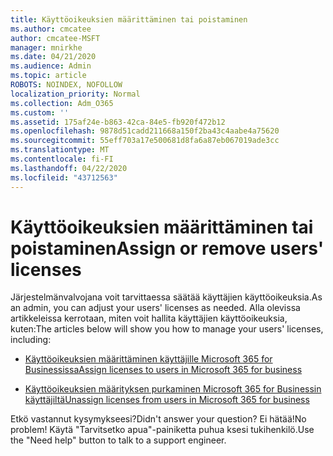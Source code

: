 ```yaml
---
title: Käyttöoikeuksien määrittäminen tai poistaminen
ms.author: cmcatee
author: cmcatee-MSFT
manager: mnirkhe
ms.date: 04/21/2020
ms.audience: Admin
ms.topic: article
ROBOTS: NOINDEX, NOFOLLOW
localization_priority: Normal
ms.collection: Adm_O365
ms.custom: ''
ms.assetid: 175af24e-b863-42ca-84e5-fb920f472b12
ms.openlocfilehash: 9878d51cadd211668a150f2ba43c4aabe4a75620
ms.sourcegitcommit: 55eff703a17e500681d8fa6a87eb067019ade3cc
ms.translationtype: MT
ms.contentlocale: fi-FI
ms.lasthandoff: 04/22/2020
ms.locfileid: "43712563"
---
```

# <a name="assign-or-remove-users-licenses"></a><span data-ttu-id="1365b-102">Käyttöoikeuksien määrittäminen tai poistaminen</span><span class="sxs-lookup"><span data-stu-id="1365b-102">Assign or remove users' licenses</span></span>

<span data-ttu-id="1365b-103">Järjestelmänvalvojana voit tarvittaessa säätää käyttäjien käyttöoikeuksia.</span><span class="sxs-lookup"><span data-stu-id="1365b-103">As an admin, you can adjust your users' licenses as needed.</span></span> <span data-ttu-id="1365b-104">Alla olevissa artikkeleissa kerrotaan, miten voit hallita käyttäjien käyttöoikeuksia, kuten:</span><span class="sxs-lookup"><span data-stu-id="1365b-104">The articles below will show you how to manage your users' licenses, including:</span></span>
  
- [<span data-ttu-id="1365b-105">Käyttöoikeuksien määrittäminen käyttäjille Microsoft 365 for Businessissa</span><span class="sxs-lookup"><span data-stu-id="1365b-105">Assign licenses to users in Microsoft 365 for business</span></span>](https://docs.microsoft.com//office365/admin/subscriptions-and-billing/assign-licenses-to-users)

- [<span data-ttu-id="1365b-106">Käyttöoikeuksien määrityksen purkaminen Microsoft 365 for Businessin käyttäjiltä</span><span class="sxs-lookup"><span data-stu-id="1365b-106">Unassign licenses from users in Microsoft 365 for business</span></span>](https://docs.microsoft.com//office365/admin/subscriptions-and-billing/remove-licenses-from-users)

<span data-ttu-id="1365b-107">Etkö vastannut kysymykseesi?</span><span class="sxs-lookup"><span data-stu-id="1365b-107">Didn't answer your question?</span></span> <span data-ttu-id="1365b-108">Ei hätää!</span><span class="sxs-lookup"><span data-stu-id="1365b-108">No problem!</span></span> <span data-ttu-id="1365b-109">Käytä "Tarvitsetko apua"-painiketta puhua ksesi tukihenkilö.</span><span class="sxs-lookup"><span data-stu-id="1365b-109">Use the "Need help" button to talk to a support engineer.</span></span>